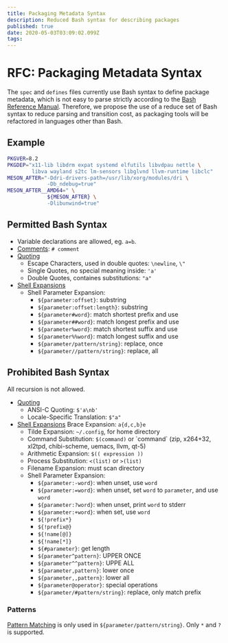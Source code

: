 ```yaml
---
title: Packaging Metadata Syntax
description: Reduced Bash syntax for describing packages
published: true
date: 2020-05-03T03:09:02.099Z
tags: 
---
```


# RFC: Packaging Metadata Syntax

The `spec` and `defines` files currently use Bash syntax to define package metadata, which is not easy to parse strictly according to the [Bash Reference Manual](https://www.gnu.org/savannah-checkouts/gnu/bash/manual/bash.html). Therefore, we propose the use of a reduce set of Bash syntax to reduce parsing and transition cost, as packaging tools will be refactored in languages other than Bash.

## Example

```bash
PKGVER=8.2
PKGDEP="x11-lib libdrm expat systemd elfutils libvdpau nettle \
        libva wayland s2tc lm-sensors libglvnd llvm-runtime libclc"
MESON_AFTER="-Ddri-drivers-path=/usr/lib/xorg/modules/dri \
             -Db_ndebug=true" 
MESON_AFTER__AMD64=" \
             ${MESON_AFTER} \
             -Dlibunwind=true"
```


## Permitted Bash Syntax

* Variable declarations are allowed, eg. `a=b`.
* [Comments](https://www.gnu.org/software/bash/manual/bash.html#Comments): `# comment`
* [Quoting](https://www.gnu.org/software/bash/manual/bash.html#Quoting)
  * Escape Characters, used in double quotes: `\newline`, `\"`
  * Single Quotes, no special meaning inside: `'a'`
  * Double Quotes, containes substitutions: `"a"`
* [Shell Expansions](https://www.gnu.org/software/bash/manual/bash.html#Shell-Expansions)
  * Shell Parameter Expansion:
  	* `${parameter:offset}`: substring
    * `${parameter:offset:length}`: substring
    * `${parameter#word}`: match shortest prefix and use
    * `${parameter##word}`: match longest prefix and use
    * `${parameter%word}`: match shortest suffix and use
    * `${parameter%%word}`: match longest suffix and use
    * `${parameter/pattern/string}`: replace, once
    * `${parameter//pattern/string}`: replace, all


## Prohibited Bash Syntax

All recursion is not allowed.

* [Quoting](https://www.gnu.org/software/bash/manual/bash.html#Quoting)
	* ANSI-C Quoting: `$'a\nb'`
	*	Locale-Specific Translation: `$"a"`
* [Shell Expansions](https://www.gnu.org/software/bash/manual/bash.html#Shell-Expansions)
   Brace Expansion: `a{d,c,b}e`
  * Tilde Expansion: `~/.config`, for home directory
  * Command Substitution: `$(command)` or \`command\` (zip, x264+32, xl2tpd, chibi-scheme, uemacs, llvm, qt-5)
  * Arithmetic Expansion: `$(( expression ))`
  * Process Substitution: `<(list)` or `>(list)`
  * Filename Expansion: must scan directory
  * Shell Parameter Expansion:
      * `${parameter:-word}`: when unset, use `word`
      * `${parameter:=word}`: when unset, set `word` to `parameter`, and use `word`
      * `${parameter:?word}`: when unset, print `word` to stderr
      * `${parameter:+word}`: when set, use `word`
      * `${!prefix*}`
      * `${!prefix@}`
      * `${!name[@]}`
      * `${!name[*]}`
      * `${#parameter}`: get length
      * `${parameter^pattern}`: UPPER ONCE
      * `${parameter^^pattern}`: UPPE ALL
      * `${parameter,pattern}`: lower once
      * `${parameter,,pattern}`: lower all
      * `${parameter@operator}`: special operations
      * `${parameter/#pattern/string}`: replace, only match prefix


### Patterns

[Pattern Matching](https://www.gnu.org/software/bash/manual/bash.html#Pattern-Matching) is only used in `${parameter/pattern/string}`. Only `*` and `?` is supported.


